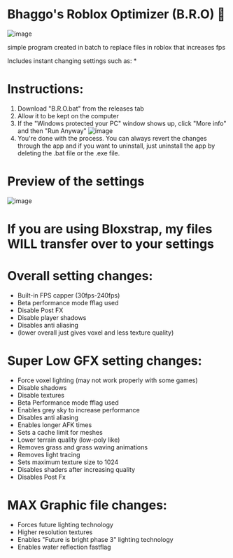 
# Bhaggo's Roblox Optimizer (B.R.O) 🔧

![image](https://github.com/user-attachments/assets/ef9d8477-33c2-474f-a59b-d12428ff4524)


simple program created in batch to replace files in roblox that increases fps

Includes instant changing settings such as:
* 


# Instructions:

1. Download "B.R.O.bat" from the releases tab
2. Allow it to be kept on the computer
3. If the "Windows protected your PC" window shows up, click "More info" and then "Run Anyway"
 ![image](https://github.com/user-attachments/assets/82666228-b98e-41a3-99f3-b1127c002f96)
5. You're done with the process. You can always revert the changes through the app and if you want to uninstall, just uninstall the app by deleting the .bat file or the .exe file.

# Preview of the settings
![image](https://github.com/user-attachments/assets/55b60cb1-4ce8-48b3-9eeb-c94fd84d8e4f)


# If you are using Bloxstrap, my files ****WILL**** transfer over to your settings
# Overall setting changes:
* Built-in FPS capper (30fps-240fps)
* Beta performance mode fflag used
* Disable Post FX
* Disable player shadows
* Disables anti aliasing
* (lower overall just gives voxel and less texture quality)

# Super Low GFX setting changes:
* Force voxel lighting (may not work properly with some games)
* Disable shadows
* Disable textures
* Beta Performance mode fflag used
* Enables grey sky to increase performance
* Disables anti aliasing
* Enables longer AFK times
* Sets a cache limit for meshes
* Lower terrain quality (low-poly like)
* Removes grass and grass waving animations
* Removes light tracing
* Sets maximum texture size to 1024
* Disables shaders after increasing quality
* Disables Post Fx

# MAX Graphic file changes:
* Forces future lighting technology
* Higher resolution textures
* Enables "Future is bright phase 3" lighting technology
* Enables water reflection fastflag

